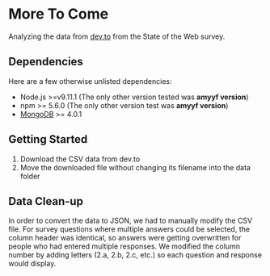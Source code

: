 # More To Come

Analyzing the data from [dev.to](https://dev.to/devteam/state-of-the-web-data---call-for-analysis-2o75) from the State of the Web survey.

## Dependencies

Here are a few otherwise unlisted dependencies:
- Node.js >=v9.11.1 (The only other version tested was __amyyf version__)
- npm >= 5.6.0 (The only other version test was __amyyf version__)
- [MongoDB](https://docs.mongodb.com/manual/tutorial/install-mongodb-on-os-x/) >= 4.0.1

## Getting Started

1. Download the CSV data from dev.to
1. Move the downloaded file without changing its filename into the data folder

## Data Clean-up

In order to convert the data to JSON, we had to manually modify the CSV file. For survey questions where multiple answers could be selected, the column header was identical, so answers were getting overwritten for people who had entered multiple responses. We modified the column number by adding letters (2.a, 2.b, 2.c, etc.) so each question and response would display.
